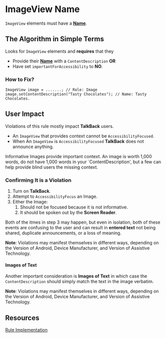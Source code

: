 # ImageView Name

`ImageView` elements must have a [**Name**](name-role-value.md#Name).

## The Algorithm in Simple Terms

Looks for `ImageView` elements and **requires** that they 

- Provide their [**Name**](name-role-value.md#Name) with a `ContentDescription` **OR**
- Have set `importantForAccessibility` to **NO**. 

### How to Fix?

```
ImageView image = .......; // Role: Image
image.setContentDescription("Tasty Chocolates"); // Name: Tasty Chocolates.
```

## User Impact

Violations of this rule mostly impact **TalkBack** users. 

- An `ImageView` that provides context cannot be `AccessibilityFocused`.
- When An `ImageView` is `AccessibilityFocused` **TalkBack** does not announce anything.

Informative Images provide important context. An image is worth 1,000 words, do not have 1,000 words
in your `ContentDescription', but a few can help provide blind users the missing context.

### Confirming It is a Violation

1. Turn on **TalkBack**.
2. Attempt to `AccessibilityFocus` an Image.
3. Either the Image:
    1. Should not be focused because it is not informative.
    2. It should be spoken out by the **Screen Reader**.

Both of the itmes in step 3 may happen, but even in isolation, both of these events are confusing to the
user and can result in **entered text** not being shared, duplicate announcements, or a loss of meaning.

**Note**: Violations may manifest themselves in different ways, depending on the Version of Android, 
Device Manufacturer, and Version of Assistive Technology.

#### Images of Text

Another important consideration is **Images of Text** in which case the `ContentDescription` should
simply match the text in the image verbatim.

**Note**: Violations may manifest themselves in different ways, depending on the Version of Android, 
Device Manufacturer, and Version of Assistive Technology.



## Resources

[Rule Implementation](https://github.com/dequelabs/axe-android/blob/5cbbddd48be53af11c82406d670dd199a5548f3b/src/main/java/com/deque/axe/android/rules/hierarchy/EditTextName.java)
